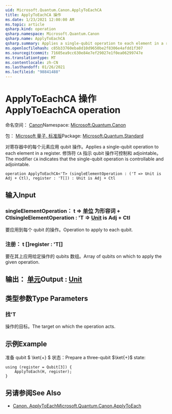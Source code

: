 ```yaml
---
uid: Microsoft.Quantum.Canon.ApplyToEachCA
title: ApplyToEachCA 操作
ms.date: 1/23/2021 12:00:00 AM
ms.topic: article
qsharp.kind: operation
qsharp.namespace: Microsoft.Quantum.Canon
qsharp.name: ApplyToEachCA
qsharp.summary: Applies a single-qubit operation to each element in a register. The modifier `CA` indicates that the single-qubit operation is controllable and adjointable.
ms.openlocfilehash: c85b33760eba8d10d9650be2f8306e4afdd1f307
ms.sourcegitcommit: 71605ea9cc630e84e7ef29027e1f0ea06299747e
ms.translationtype: MT
ms.contentlocale: zh-CN
ms.lasthandoff: 01/26/2021
ms.locfileid: "98841488"
---
```

# <a name="applytoeachca-operation"></a><span data-ttu-id="b898c-102">ApplyToEachCA 操作</span><span class="sxs-lookup"><span data-stu-id="b898c-102">ApplyToEachCA operation</span></span>

<span data-ttu-id="b898c-103">命名空间： [Canon](xref:Microsoft.Quantum.Canon)</span><span class="sxs-lookup"><span data-stu-id="b898c-103">Namespace: [Microsoft.Quantum.Canon](xref:Microsoft.Quantum.Canon)</span></span>

<span data-ttu-id="b898c-104">包： [Microsoft 量子. 标准版](https://nuget.org/packages/Microsoft.Quantum.Standard)</span><span class="sxs-lookup"><span data-stu-id="b898c-104">Package: [Microsoft.Quantum.Standard](https://nuget.org/packages/Microsoft.Quantum.Standard)</span></span>


<span data-ttu-id="b898c-105">对寄存器中的每个元素应用 qubit 操作。</span><span class="sxs-lookup"><span data-stu-id="b898c-105">Applies a single-qubit operation to each element in a register.</span></span>
<span data-ttu-id="b898c-106">修饰符 `CA` 指示 qubit 操作可控制和 adjointable。</span><span class="sxs-lookup"><span data-stu-id="b898c-106">The modifier `CA` indicates that the single-qubit operation is controllable and adjointable.</span></span>

```qsharp
operation ApplyToEachCA<'T> (singleElementOperation : ('T => Unit is Adj + Ctl), register : 'T[]) : Unit is Adj + Ctl
```


## <a name="input"></a><span data-ttu-id="b898c-107">输入</span><span class="sxs-lookup"><span data-stu-id="b898c-107">Input</span></span>

### <a name="singleelementoperation--t--unit--is-adj--ctl"></a><span data-ttu-id="b898c-108">singleElementOperation： t => [单位](xref:microsoft.quantum.lang-ref.unit)  为形容词 + Ctl</span><span class="sxs-lookup"><span data-stu-id="b898c-108">singleElementOperation : 'T => [Unit](xref:microsoft.quantum.lang-ref.unit)  is Adj + Ctl</span></span>

<span data-ttu-id="b898c-109">要应用到每个 qubit 的操作。</span><span class="sxs-lookup"><span data-stu-id="b898c-109">Operation to apply to each qubit.</span></span>


### <a name="register--t"></a><span data-ttu-id="b898c-110">注册： t []</span><span class="sxs-lookup"><span data-stu-id="b898c-110">register : 'T[]</span></span>

<span data-ttu-id="b898c-111">要在其上应用给定操作的 qubits 数组。</span><span class="sxs-lookup"><span data-stu-id="b898c-111">Array of qubits on which to apply the given operation.</span></span>



## <a name="output--unit"></a><span data-ttu-id="b898c-112">输出： [单元](xref:microsoft.quantum.lang-ref.unit)</span><span class="sxs-lookup"><span data-stu-id="b898c-112">Output : [Unit](xref:microsoft.quantum.lang-ref.unit)</span></span>



## <a name="type-parameters"></a><span data-ttu-id="b898c-113">类型参数</span><span class="sxs-lookup"><span data-stu-id="b898c-113">Type Parameters</span></span>

### <a name="t"></a><span data-ttu-id="b898c-114">找</span><span class="sxs-lookup"><span data-stu-id="b898c-114">'T</span></span>

<span data-ttu-id="b898c-115">操作的目标。</span><span class="sxs-lookup"><span data-stu-id="b898c-115">The target on which the operation acts.</span></span>

## <a name="example"></a><span data-ttu-id="b898c-116">示例</span><span class="sxs-lookup"><span data-stu-id="b898c-116">Example</span></span>

<span data-ttu-id="b898c-117">准备 qubit $ \ket{+} $ 状态：</span><span class="sxs-lookup"><span data-stu-id="b898c-117">Prepare a three-qubit $\ket{+}$ state:</span></span>

```qsharp
using (register = Qubit[3]) {
    ApplyToEach(H, register);
}
```

## <a name="see-also"></a><span data-ttu-id="b898c-118">另请参阅</span><span class="sxs-lookup"><span data-stu-id="b898c-118">See Also</span></span>

- [<span data-ttu-id="b898c-119">Canon. ApplyToEach</span><span class="sxs-lookup"><span data-stu-id="b898c-119">Microsoft.Quantum.Canon.ApplyToEach</span></span>](xref:Microsoft.Quantum.Canon.ApplyToEach)